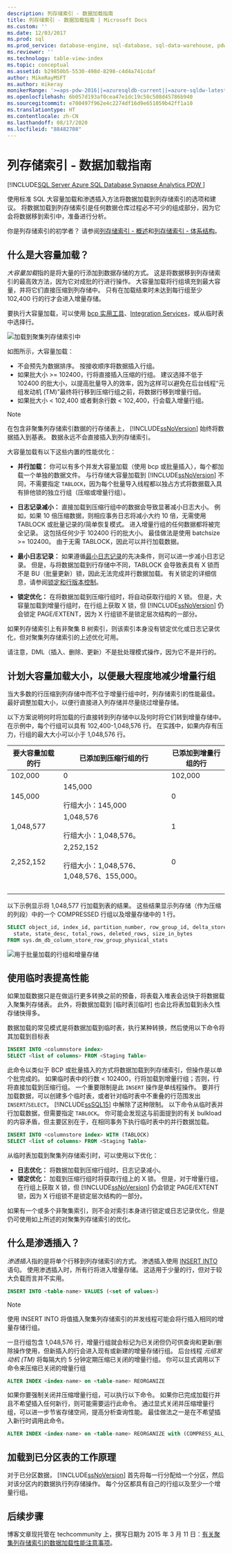 ```yaml
---
description: 列存储索引 - 数据加载指南
title: 列存储索引 - 数据加载指南 | Microsoft Docs
ms.custom: ''
ms.date: 12/03/2017
ms.prod: sql
ms.prod_service: database-engine, sql-database, sql-data-warehouse, pdw
ms.reviewer: ''
ms.technology: table-view-index
ms.topic: conceptual
ms.assetid: b29850b5-5530-498d-8298-c4d4a741cdaf
author: MikeRayMSFT
ms.author: mikeray
monikerRange: '>=aps-pdw-2016||=azuresqldb-current||=azure-sqldw-latest||>=sql-server-2016||=sqlallproducts-allversions||>=sql-server-linux-2017||=azuresqldb-mi-current'
ms.openlocfilehash: 6b057d193af0cea47e1dc19c58c508d45786b940
ms.sourcegitcommit: e700497f962e4c2274df16d9e651059b42ff1a10
ms.translationtype: HT
ms.contentlocale: zh-CN
ms.lasthandoff: 08/17/2020
ms.locfileid: "88482708"
---
```

# <a name="columnstore-indexes---data-loading-guidance"></a>列存储索引 - 数据加载指南

[!INCLUDE[SQL Server Azure SQL Database Synapse Analytics PDW ](../../includes/applies-to-version/sql-asdb-asdbmi-asa-pdw.md)]

使用标准 SQL 大容量加载和渗透插入方法将数据加载到列存储索引的选项和建议。 将数据加载到列存储索引是任何数据仓库过程必不可少的组成部分，因为它会将数据移到索引中，准备进行分析。
  
 你是列存储索引的初学者？ 请参阅[列存储索引 - 概述](../../relational-databases/indexes/columnstore-indexes-overview.md)和[列存储索引 - 体系结构](../../relational-databases/sql-server-index-design-guide.md#columnstore_index)。
  
## <a name="what-is-bulk-loading"></a>什么是大容量加载？
*大容量加载*指的是将大量的行添加到数据存储的方式。 这是将数据移到列存储索引的最高效方法，因为它对成批的行进行操作。 大容量加载将行组填充到最大容量，并将它们直接压缩到列存储中。 只有在加载结束时未达到每行组至少 102,400 行的行才会进入增量存储。  

要执行大容量加载，可以使用 [bcp 实用工具](../../tools/bcp-utility.md)、[Integration Services](../../integration-services/sql-server-integration-services.md)，或从临时表中选择行。

![加载到聚集列存储索引中](../../relational-databases/indexes/media/sql-server-pdw-columnstore-loadprocess.gif "加载到聚集列存储索引中")  
  
如图所示，大容量加载：
  
- 不会预先为数据排序。 按接收顺序将数据插入行组。
- 如果批大小 >= 102400，行将直接插入压缩的行组。 建议选择不低于 102400 的批大小，以提高批量导入的效率，因为这样可以避免在后台线程“元组发动机 (TM)”最终将行移到压缩行组之前，将数据行移到增量行组。
- 如果批大小 < 102,400 或者剩余行数 < 102,400，行会载入增量行组。

> [!NOTE]
> 在包含非聚集列存储索引数据的行存储表上， [!INCLUDE[ssNoVersion](../../includes/ssnoversion-md.md)] 始终将数据插入到基表。 数据永远不会直接插入到列存储索引。  

大容量加载有以下这些内置的性能优化：
-   **并行加载：** 你可以有多个并发大容量加载（使用 bcp 或批量插入），每个都加载一个单独的数据文件。 与行存储大容量加载到 [!INCLUDE[ssNoVersion](../../includes/ssnoversion-md.md)] 不同，不需要指定 `TABLOCK`，因为每个批量导入线程都以独占方式将数据载入具有排他锁的独立行组（压缩或增量行组）。 

-   **日志记录减小：** 直接加载到压缩行组中的数据会导致显著减小日志大小。 例如，如果 10 倍压缩数据，则相应事务日志将减小大约 10 倍，无需使用 TABLOCK 或批量记录的/简单恢复模式。 进入增量行组的任何数据都将被完全记录。 这包括任何少于 102400 行的批大小。  最佳做法是使用 batchsize >= 102400。 由于无需 TABLOCK，因此可以并行加载数据。 

-   **最小日志记录：** 如果遵循[最小日志记录](../import-export/prerequisites-for-minimal-logging-in-bulk-import.md)的先决条件，则可以进一步减小日志记录。 但是，与将数据加载到行存储中不同，TABLOCK 会导致表具有 X 锁而不是 BU（批量更新）锁，因此无法完成并行数据加载。 有关锁定的详细信息，请参阅[锁定和行版本控制](../sql-server-transaction-locking-and-row-versioning-guide.md)。

-   **锁定优化：** 在将数据加载到压缩行组时，将自动获取行组的 X 锁。 但是，大容量加载到增量行组时，在行组上获取 X 锁，但 [!INCLUDE[ssNoVersion](../../includes/ssnoversion-md.md)] 仍会锁定 PAGE/EXTENT，因为 X 行组锁不是锁定层次结构的一部分。  
  
如果列存储索引上有非聚集 B 树索引，则该索引本身没有锁定优化或日志记录优化，但对聚集列存储索引的上述优化可用。  

请注意，DML（插入、删除、更新）不是批处理模式操作，因为它不是并行的。
  
## <a name="plan-bulk-load-sizes-to-minimize-delta-rowgroups"></a>计划大容量加载大小，以便最大程度地减少增量行组
当大多数的行压缩到列存储中而不位于增量行组中时，列存储索引的性能最佳。 最好调整加载大小，以便行直接进入列存储并尽量绕过增量存储。

以下方案说明何时将加载的行直接转到列存储中以及何时将它们转到增量存储中。 在示例中，每个行组可以具有 102,400-1,048,576 行。 在实践中，如果内存有压力，行组的最大大小可以小于 1,048,576 行。  
  
|要大容量加载的行|已添加到压缩行组的行|已添加到增量行组的行|  
|-----------------------|-------------------------------------------|--------------------------------------|  
|102,000|0|102,000|  
|145,000|145,000<br /><br /> 行组大小：145,000|0|  
|1,048,577|1,048,576<br /><br /> 行组大小：1,048,576。|1|  
|2,252,152|2,252,152<br /><br /> 行组大小：1,048,576、1,048,576、155,000。|0|  
| &nbsp; | &nbsp; | &nbsp; |
  
 以下示例显示将 1,048,577 行加载到表的结果。 这些结果显示列存储（作为压缩的列段）中的一个 COMPRESSED 行组以及增量存储中的 1 行。  
  
```sql  
SELECT object_id, index_id, partition_number, row_group_id, delta_store_hobt_id, 
  state, state_desc, total_rows, deleted_rows, size_in_bytes   
FROM sys.dm_db_column_store_row_group_physical_stats  
```  
  
 ![用于批量加载的行组和增量存储](../../relational-databases/indexes/media/sql-server-pdw-columnstore-batchload.gif "用于批量加载的行组和增量存储")  
  
## <a name="use-a-staging-table-to-improve-performance"></a>使用临时表提高性能
如果加载数据只是在做运行更多转换之前的预备，将表载入堆表会远快于将数据载入聚集列存储表。 此外，将数据加载到 [临时表][临时] 也会比将表加载到永久性存储快得多。  

 数据加载的常见模式是将数据加载到临时表，执行某种转换，然后使用以下命令将其加载到目标表  
  
```sql  
INSERT INTO <columnstore index>  
SELECT <list of columns> FROM <Staging Table>  
```  
  
 此命令以类似于 BCP 或批量插入的方式将数据加载到列存储索引，但操作是以单个批完成的。 如果临时表中的行数 < 102400，行将加载到增量行组；否则，行将直接加载到压缩行组。 一个重要限制是此 `INSERT` 操作是单线程操作。 要并行加载数据，可以创建多个临时表，或者针对临时表中不重叠的行范围发出 `INSERT`/`SELECT`。 [!INCLUDE[ssSQL15](../../includes/sssql15-md.md)] 中解除了这种限制。 以下命令从临时表并行加载数据，但需要指定 `TABLOCK`。 你可能会发现这与前面提到的有关 bulkload 的内容矛盾，但主要区别在于，在相同事务下执行临时表中的并行数据加载。
  
```sql  
INSERT INTO <columnstore index> WITH (TABLOCK) 
SELECT <list of columns> FROM <Staging Table>  
```  
  
 从临时表加载到聚集列存储索引时，可以使用以下优化：
-   **日志优化：** 将数据加载到压缩行组时，日志记录减小。   
-   **锁定优化：** 加载到压缩行组时将获取行组上的 X 锁。 但是，对于增量行组，在行组上获取 X 锁，但 [!INCLUDE[ssNoVersion](../../includes/ssnoversion-md.md)] 仍会锁定 PAGE/EXTENT 锁，因为 X 行组锁不是锁定层次结构的一部分。  
  
 如果有一个或多个非聚集索引，则不会对索引本身进行锁定或日志记录优化，但是仍可使用如上所述的对聚集列存储索引的优化。  
  
## <a name="what-is-trickle-insert"></a>什么是渗透插入？

*渗透插入*指的是将单个行移到列存储索引的方式。 渗透插入使用 [INSERT INTO](../../t-sql/statements/insert-transact-sql.md) 语句。 使用渗透插入时，所有行将进入增量存储。 这适用于少量的行，但对于较大负载而言并不实用。
  
```sql  
INSERT INTO <table-name> VALUES (<set of values>)  
```  
  
 > [!NOTE]
 > 使用 INSERT INTO 将值插入聚集列存储索引的并发线程可能会将行插入相同的增量存储行组。  
  
 一旦行组包含 1,048,576 行，增量行组就会标记为已关闭但仍可供查询和更新/删除操作使用，但新插入的行会进入现有或新建的增量存储行组。 后台线程 *元组发动机 (TM)* 将每隔大约 5 分钟定期压缩已关闭的增量行组。 你可以显式调用以下命令来压缩已关闭的增量行组  
  
```sql  
ALTER INDEX <index-name> on <table-name> REORGANIZE  
```  
  
 如果你要强制关闭并压缩增量行组，可以执行以下命令。 如果你已完成加载行并且不希望插入任何新行，则可能需要运行此命令。 通过显式关闭并压缩增量行组，可以进一步节省存储空间，提高分析查询性能。 最佳做法之一是在不希望插入新行时调用此命令。  
  
```sql  
ALTER INDEX <index-name> on <table-name> REORGANIZE with (COMPRESS_ALL_ROW_GROUPS = ON)  
```  
  
## <a name="how-loading-into-a-partitioned-table-works"></a>加载到已分区表的工作原理  
 对于已分区数据， [!INCLUDE[ssNoVersion](../../includes/ssnoversion-md.md)] 首先将每一行分配给一个分区，然后对该分区内的数据执行列存储操作。 每个分区都具有自己的行组以及至少一个增量行组。  
  
## <a name="next-steps"></a>后续步骤

博客文章现托管在 techcommunity  上，撰写日期为 2015 年 3 月 11 日：[有关聚集列存储索引的数据加载性能注意事项](https://techcommunity.microsoft.com/t5/DataCAT/Data-Loading-performance-considerations-with-Clustered/ba-p/305223)。
